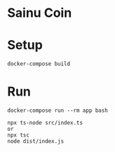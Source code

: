 # Sainu Coin

# Setup

```
docker-compose build
```

# Run

```
docker-compose run --rm app bash

npx ts-node src/index.ts
or
npx tsc
node dist/index.js
```
